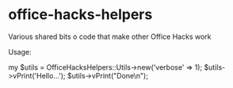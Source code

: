office-hacks-helpers
====================

Various shared bits o code that make other Office Hacks work

Usage:

my $utils = OfficeHacksHelpers::Utils->new('verbose' => 1);
$utils->vPrint('Hello...');
$utils->vPrint("Done\n");